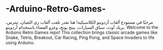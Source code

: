 # -Arduino-Retro-Games-
مرحبًا في مستودع ألعاب أردوينو الكلاسيكية! هنا تقدر تلعب ألعاب زي الثعبان، تيترس، بريك أوت، سباق السيارات، بينج بونج، وغزو الفضاء باستخدام أردوينو. Welcome to the Arduino Retro Games repo! This collection brings classic arcade games like Snake, Tetris, Breakout, Car Racing, Ping Pong, and Space Invaders to life using Arduino.

